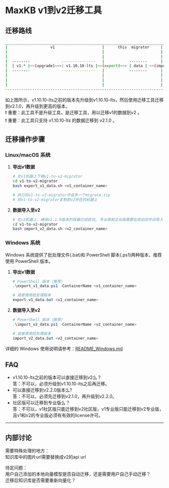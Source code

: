 # MaxKB v1到v2迁移工具

## 迁移路线
```sh
____________________________________________________________________________________________________________________
|                   v1                     |      this  migrator     |                      v2                     |
|                                          |                         |                                             |
|                                          |                         |                                             |
|  --------              ---------------   |           --------      |         ---------               ----------  |
|  | v1.* |~~(upgrade)~~>| v1.10.10-lts |~~(export)~~> | data | ~~(import)~~>| v2.1.0 |~~(upgrade)~~>| >v2.1.0 |   |  
|  --------              ---------------   |           --------      |         ---------               ----------  |
|                                          |                         |                                             |
|                                          |                         |                                             |
|                                          |                         |                                             |
--------------------------------------------------------------------------------------------------------------------
```
如上图所示，v1.10.10-lts之前的版本先升级到v1.10.10-lts，然后使用迁移工具迁移到v2.1.0，再升级到更高的版本。  
❗ 重要：此工具不是升级工具，是迁移工具，用以迁移v1的数据到v2 。  
❗ 重要：此工具只支持 v1.10.10-lts 的数据迁移到 v2.1.0 。

## 迁移操作步骤

### Linux/macOS 系统

1. **导出v1数据**
   ```bash
   # 在v1机器上下载v1-to-v2-migrator
   cd v1-to-v2-migrator
   bash export_v1_data.sh <v1_container_name>

   # 执行后v1-to-v2-migrator中会多一个migrate.zip
   # 将v1-to-v2-migrator复制到v2所在的机器上
   ```

2. **数据导入至v2**
   ```bash
   # 在v2机器上，确保v2.1.0版本的容器已经启动, 专业版和企业版需要在启动后手动导入license
   cd v1-to-v2-migrator
   bash import_v2_data.sh <v2_container_name>
   ```

### Windows 系统

Windows 系统提供了批处理文件(.bat)和 PowerShell 脚本(.ps1)两种版本，推荐使用 PowerShell 版本。

1. **导出v1数据**
   ```powershell
   # PowerShell 版本（推荐）
   .\export_v1_data.ps1 -ContainerName <v1_container_name>
   
   # 或者使用批处理版本
   export_v1_data.bat <v1_container_name>
   ```

2. **数据导入至v2**
   ```powershell
   # PowerShell 版本（推荐）
   .\import_v2_data.ps1 -ContainerName <v2_container_name>
   
   # 或者使用批处理版本
   import_v2_data.bat <v2_container_name>
   ```

详细的 Windows 使用说明请参考：[README_Windows.md](README_Windows.md)

## FAQ
- v1.10.10-lts之前的版本可以直接迁移到v2么？  
答：不可以，必须升级到v1.10.10-lts之后再迁移。
- 可以直接迁移到v2.2.0版本么?  
答：不可以，必须先迁移到v2.1.0，再升级到v2.2.0。
- 社区版可以迁移到专业版么？  
答：不可以，v1社区版只能迁移到v2社区版，v1专业版只能迁移到v2专业版，且v1和v2的专业版必须有有效的license许可。


***
## 内部讨论
需要特殊处理的地方：  
知识库中的图片url需要替换成v2的api url

待定问题：  
用户自己添加的本地向量模型是否自动迁移，还是需要用户自己手动迁移？  
迁移后知识库是否需要重新向量化？
